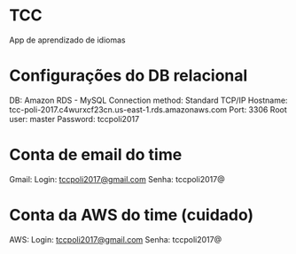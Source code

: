 # TCC
App de aprendizado de idiomas

# Configurações do DB relacional
DB: Amazon RDS - MySQL
Connection method: Standard TCP/IP
Hostname:  tcc-poli-2017.c4wurxcf23cn.us-east-1.rds.amazonaws.com
Port: 3306
Root user: master
Password: tccpoli2017

# Conta de email do time
Gmail:
Login: tccpoli2017@gmail.com
Senha: tccpoli2017@

# Conta da AWS do time (cuidado) 
AWS:
Login: tccpoli2017@gmail.com
Senha: tccpoli2017@




